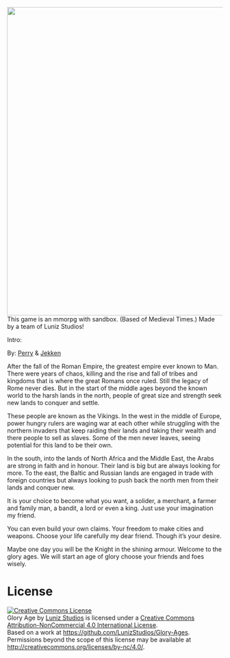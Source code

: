 <img src="http://s32.postimg.org/twdvtf9n9/aog.png" height="720" width="1400">
This game is an mmorpg with sandbox. (Based of Medieval Times.) Made by a team of Luniz Studios! 

Intro:

By:  <a href="https://github.com/itsaperrybob">Perry</a> & <a href="https://github.com/jekkenmann">Jekken</a> 

After the fall of the Roman Empire, the greatest empire ever known to Man. There were years of chaos, killing and the rise and fall of tribes and kingdoms that is where the great Romans once ruled. Still the legacy of Rome never dies. But in the start of the middle ages beyond the known world to the harsh lands in the north, people of great size and strength seek new lands to conquer and settle.

These people are known as the Vikings. In the west in the middle of Europe, power hungry rulers are waging war at each other while struggling with the northern invaders that keep raiding their lands and taking their wealth and there people to sell as slaves. Some of the men never leaves, seeing potential for this land to be their own. 

In the south, into the lands of North Africa and the Middle East, the Arabs are strong in faith and in honour. Their land is big but are always looking for more. To the east, the Baltic and Russian lands are engaged in trade with foreign countries but always looking to push back the north men from their lands and conquer new.

It is your choice to become what you want, a solider, a merchant, a farmer and family man, a bandit, a lord or even a king. Just use your imagination my friend.

You can even build your own claims. Your freedom to make cities and weapons. Choose your life carefully my dear friend. Though it’s your desire.

Maybe one day you will be the Knight in the shining armour. Welcome to the glory ages.
We will start an age of glory choose your friends and foes wisely.


# License 
<a rel="license" href="http://creativecommons.org/licenses/by-nc/4.0/"><img alt="Creative Commons License" style="border-width:0" src="https://i.creativecommons.org/l/by-nc/4.0/88x31.png" /></a><br /><span xmlns:dct="http://purl.org/dc/terms/" property="dct:title">Glory Age</span> by <a xmlns:cc="http://creativecommons.org/ns#" href="https://github.com/LunizStudios/Glory-Ages" property="cc:attributionName" rel="cc:attributionURL">Luniz Studios</a> is licensed under a <a rel="license" href="http://creativecommons.org/licenses/by-nc/4.0/">Creative Commons Attribution-NonCommercial 4.0 International License</a>.<br />Based on a work at <a xmlns:dct="http://purl.org/dc/terms/" href="https://github.com/LunizStudios/Glory-Age" rel="dct:source">https://github.com/LunizStudios/Glory-Ages</a>.<br />Permissions beyond the scope of this license may be available at <a xmlns:cc="http://creativecommons.org/ns#" href="http://creativecommons.org/licenses/by-nc/4.0/" rel="cc:morePermissions">http://creativecommons.org/licenses/by-nc/4.0/</a>.
